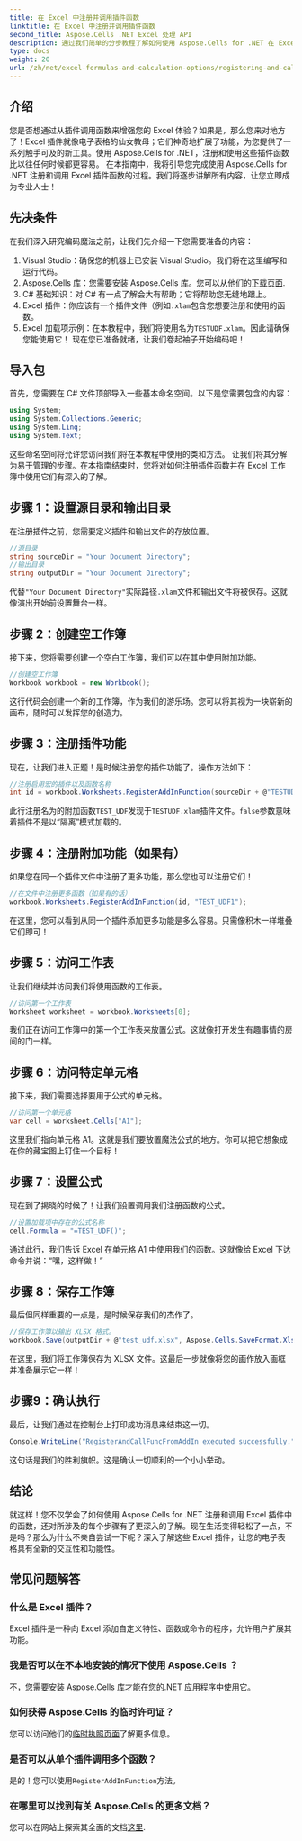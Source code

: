 ```yaml
---
title: 在 Excel 中注册并调用插件函数
linktitle: 在 Excel 中注册并调用插件函数
second_title: Aspose.Cells .NET Excel 处理 API
description: 通过我们简单的分步教程了解如何使用 Aspose.Cells for .NET 在 Excel 中注册并调用插件中的函数。
type: docs
weight: 20
url: /zh/net/excel-formulas-and-calculation-options/registering-and-calling-function-from-add-in/
---
```

## 介绍
您是否想通过从插件调用函数来增强您的 Excel 体验？如果是，那么您来对地方了！Excel 插件就像电子表格的仙女教母；它们神奇地扩展了功能，为您提供了一系列触手可及的新工具。使用 Aspose.Cells for .NET，注册和使用这些插件函数比以往任何时候都更容易。 
在本指南中，我将引导您完成使用 Aspose.Cells for .NET 注册和调用 Excel 插件函数的过程。我们将逐步讲解所有内容，让您立即成为专业人士！
## 先决条件
在我们深入研究编码魔法之前，让我们先介绍一下您需要准备的内容：
1. Visual Studio：确保您的机器上已安装 Visual Studio。我们将在这里编写和运行代码。
2.  Aspose.Cells 库：您需要安装 Aspose.Cells 库。您可以从他们的[下载页面](https://releases.aspose.com/cells/net/).
3. C# 基础知识：对 C# 有一点了解会大有帮助；它将帮助您无缝地跟上。
4.  Excel 插件：你应该有一个插件文件（例如`.xlam`包含您想要注册和使用的函数。
5.  Excel 加载项示例：在本教程中，我们将使用名为`TESTUDF.xlam`。因此请确保您能使用它！
现在您已准备就绪，让我们卷起袖子开始编码吧！
## 导入包
首先，您需要在 C# 文件顶部导入一些基本命名空间。以下是您需要包含的内容：
```csharp
using System;
using System.Collections.Generic;
using System.Linq;
using System.Text;
```
这些命名空间将允许您访问我们将在本教程中使用的类和方法。
让我们将其分解为易于管理的步骤。在本指南结束时，您将对如何注册插件函数并在 Excel 工作簿中使用它们有深入的了解。
## 步骤 1：设置源目录和输出目录
在注册插件之前，您需要定义插件和输出文件的存放位置。
```csharp
//源目录
string sourceDir = "Your Document Directory";
//输出目录
string outputDir = "Your Document Directory";
```
代替`"Your Document Directory"`实际路径`.xlam`文件和输出文件将被保存。这就像演出开始前设置舞台一样。
## 步骤 2：创建空工作簿
接下来，您将需要创建一个空白工作簿，我们可以在其中使用附加功能。
```csharp
//创建空工作簿
Workbook workbook = new Workbook();
```
这行代码会创建一个新的工作簿，作为我们的游乐场。您可以将其视为一块崭新的画布，随时可以发挥您的创造力。
## 步骤 3：注册插件功能
现在，让我们进入正题！是时候注册您的插件功能了。操作方法如下：
```csharp
//注册启用宏的插件以及函数名称
int id = workbook.Worksheets.RegisterAddInFunction(sourceDir + @"TESTUDF.xlam", "TEST_UDF", false);
```
此行注册名为的附加函数`TEST_UDF`发现于`TESTUDF.xlam`插件文件。`false`参数意味着插件不是以“隔离”模式加载的。 
## 步骤 4：注册附加功能（如果有）
如果您在同一个插件文件中注册了更多功能，那么您也可以注册它们！
```csharp
//在文件中注册更多函数（如果有的话）
workbook.Worksheets.RegisterAddInFunction(id, "TEST_UDF1");
```
在这里，您可以看到从同一个插件添加更多功能是多么容易。只需像积木一样堆叠它们即可！
## 步骤 5：访问工作表
让我们继续并访问我们将使用函数的工作表。 
```csharp
//访问第一个工作表
Worksheet worksheet = workbook.Worksheets[0];
```
我们正在访问工作簿中的第一个工作表来放置公式。这就像打开发生有趣事情的房间的门一样。
## 步骤 6：访问特定单元格
接下来，我们需要选择要用于公式的单元格。 
```csharp
//访问第一个单元格
var cell = worksheet.Cells["A1"];
```
这里我们指向单元格 A1。这就是我们要放置魔法公式的地方。你可以把它想象成在你的藏宝图上钉住一个目标！
## 步骤 7：设置公式
现在到了揭晓的时候了！让我们设置调用我们注册函数的公式。
```csharp
//设置加载项中存在的公式名称
cell.Formula = "=TEST_UDF()";
```
通过此行，我们告诉 Excel 在单元格 A1 中使用我们的函数。这就像给 Excel 下达命令并说：“嘿，这样做！”
## 步骤 8：保存工作簿
最后但同样重要的一点是，是时候保存我们的杰作了。
```csharp
//保存工作簿以输出 XLSX 格式。
workbook.Save(outputDir + @"test_udf.xlsx", Aspose.Cells.SaveFormat.Xlsx);
```
在这里，我们将工作簿保存为 XLSX 文件。这最后一步就像将您的画作放入画框并准备展示它一样！
## 步骤9：确认执行
最后，让我们通过在控制台上打印成功消息来结束这一切。
```csharp
Console.WriteLine("RegisterAndCallFuncFromAddIn executed successfully.");
```
这句话是我们的胜利旗帜。这是确认一切顺利的一个小小举动。
## 结论 
就这样！您不仅学会了如何使用 Aspose.Cells for .NET 注册和调用 Excel 插件中的函数，还对所涉及的每个步骤有了更深入的了解。现在生活变得轻松了一点，不是吗？那么为什么不亲自尝试一下呢？深入了解这些 Excel 插件，让您的电子表格具有全新的交互性和功能性。
## 常见问题解答
### 什么是 Excel 插件？  
Excel 插件是一种向 Excel 添加自定义特性、函数或命令的程序，允许用户扩展其功能。
### 我是否可以在不本地安装的情况下使用 Aspose.Cells ？  
不，您需要安装 Aspose.Cells 库才能在您的.NET 应用程序中使用它。
### 如何获得 Aspose.Cells 的临时许可证？  
您可以访问他们的[临时执照页面](https://purchase.aspose.com/temporary-license/)了解更多信息。
### 是否可以从单个插件调用多个函数？  
是的！您可以使用`RegisterAddInFunction`方法。
### 在哪里可以找到有关 Aspose.Cells 的更多文档？  
您可以在网站上探索其全面的文档[这里](https://reference.aspose.com/cells/net/).